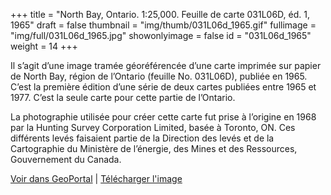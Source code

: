 +++
title = "North Bay, Ontario. 1:25,000. Feuille de carte 031L06D, éd. 1, 1965"
draft = false
thumbnail = "img/thumb/031L06d_1965.gif"
fullimage = "img/full/031L06d_1965.jpg"
showonlyimage = false
id = "031L06d_1965"
weight = 14
+++

Il s’agit d’une image tramée géoréférencée d’une carte imprimée sur papier de North Bay, région de l’Ontario (feuille No. 031L06D), publiée en 1965. C’est la première édition d’une série de deux cartes publiées entre 1965 et 1977. C’est la seule carte pour cette partie de l’Ontario.

<!--more-->

La photographie utilisée pour créer cette carte fut prise à l’origine en 1968 par la Hunting Survey Corporation Limited, basée à Toronto, ON. Ces différents levés faisaient partie de la Direction des levés et de la Cartographie du Ministère de l’énergie, des Mines et des Ressources, Gouvernement du Canada.

[Voir dans GeoPortal](http://geo.scholarsportal.info/#r/details/_uri@=HTDP25K031L06d_1965TIFF&_add:true) | [Télécharger l'image](https://ocul.on.ca/topomaps/map-images/HTDP25K031L06d_1965TIFF.jpg)
